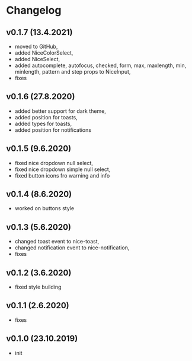 # Changelog

## v0.1.7 (13.4.2021)
- moved to GitHub,
- added NiceColorSelect,
- added NiceSelect,
- added autocomplete, autofocus, checked, form, max, maxlength, min, minlength, pattern and step props to NiceInput,
- fixes


## v0.1.6 (27.8.2020)
- added better support for dark theme,
- added position for toasts,
- added types for toasts,
- added position for notifications


## v0.1.5 (9.6.2020)
- fixed nice dropdown null select, 
- fixed nice dropdown simple null select, 
- fixed button icons fro warning and info


## v0.1.4 (8.6.2020)
- worked on buttons style


## v0.1.3 (5.6.2020)
- changed toast event to nice-toast,
- changed notification event to nice-notification,
- fixes


## v0.1.2 (3.6.2020)
- fixed style building


## v0.1.1 (2.6.2020)
- fixes


## v0.1.0 (23.10.2019)
- init
